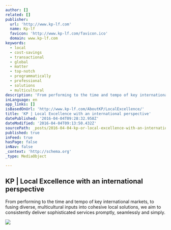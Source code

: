 ```yaml
---
author: []
related: []
publisher:
  url: 'http://www.kp-lf.com'
  name: Kp-lf
  favicon: 'http://www.kp-lf.com/favicon.ico'
  domain: www.kp-lf.com
keywords:
  - local
  - cost-savings
  - transactional
  - global
  - matter
  - top-notch
  - programmatically
  - professional
  - solutions
  - multicultural
description: 'From performing to the time and tempo of key international markets, to fusing diverse, multicultural inputs into cohesive local solutions, we aim to consistently deliver sophisticated services promptly, seamlessly and simply.'
inLanguage: en
app_links: []
isBasedOnUrl: 'http://www.kp-lf.com/AboutKP/LocalExcellence/'
title: 'KP | Local Excellence with an international perspective'
datePublished: '2016-04-04T09:28:32.958Z'
dateModified: '2016-04-04T09:13:50.432Z'
sourcePath: _posts/2016-04-04-kp-or-local-excellence-with-an-international-perspective.md
published: true
inFeed: true
hasPage: false
inNav: false
_context: 'http://schema.org'
_type: MediaObject

---
```

<article style=""><h1>KP | Local Excellence with an international perspective</h1><p>From performing to the time and tempo of key international markets, to fusing diverse, multicultural inputs into cohesive local solutions, we aim to consistently deliver sophisticated services promptly, seamlessly and simply.</p><img src="http://www.kp-lf.com/images/logo.jpg" /></article>
